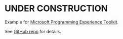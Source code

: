 # UNDER CONSTRUCTION

Example for [Microsoft Programming Experience Toolkit](https://www.pxt.io).

See [GitHub repo](https://github.com/Microsoft/pxt-sample) for details.
